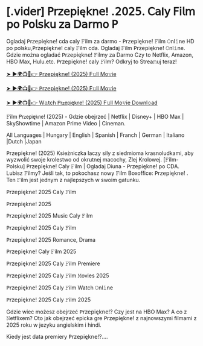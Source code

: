 # [.𝗏𝗂𝖽𝖾𝗋] 𝖯𝗋𝗓𝖾𝗉𝗂ę𝗄𝗇𝖾! .𝟤𝟢𝟤𝟧. 𝖢𝖺l𝗒 𝖥𝗂𝗅𝗆 𝗉𝗈 𝖯𝗈𝗅𝗌𝗄𝗎 𝗓𝖺 𝖣𝖺𝗋𝗆𝗈 𝖯
Ogladaj 𝖯𝗋𝗓𝖾𝗉𝗂ę𝗄𝗇𝖾! cda caly 𝙵ilm za darmo - 𝖯𝗋𝗓𝖾𝗉𝗂ę𝗄𝗇𝖾! 𝙵ilm 𝙾nl𝚒ne HD po polsku,𝖯𝗋𝗓𝖾𝗉𝗂ę𝗄𝗇𝖾! caly 𝙵ilm cda. Ogladaj 𝙵ilm 𝖯𝗋𝗓𝖾𝗉𝗂ę𝗄𝗇𝖾! 𝙾nl𝚒ne. Gdzie można ogladać 𝖯𝗋𝗓𝖾𝗉𝗂ę𝗄𝗇𝖾! 𝙵ilmy za Darmo Czy to Netflix, Amazon, HBO Max, Hulu.etc. 𝖯𝗋𝗓𝖾𝗉𝗂ę𝗄𝗇𝖾! caly 𝙵ilm? Odkryj to Strea𝚖uj teraz!

[➤ ►🌍📺📱👉 𝖯𝗋𝗓𝖾𝗉𝗂ę𝗄𝗇𝖾! (2025) F𝚞ll Mo𝚟ie](https://r-movies.com/pl/movie/1304457/beautiful-gitsu)

[➤ ►🌍📺📱👉 𝖯𝗋𝗓𝖾𝗉𝗂ę𝗄𝗇𝖾! (2025) F𝚞ll Mo𝚟ie](https://r-movies.com/pl/movie/1304457/beautiful-gitsu)

[➤ ►🌍📺📱👉 W𝚊tch 𝖯𝗋𝗓𝖾𝗉𝗂ę𝗄𝗇𝖾! (2025) F𝚞ll Mo𝚟ie Downl𝚘ad](https://r-movies.com/pl/movie/1304457/beautiful-gitsu)

𝙵ilm 𝖯𝗋𝗓𝖾𝗉𝗂ę𝗄𝗇𝖾! (2025) - Gdzie obejrzeć | Netflix | Disney+ | HBO Max | SkyShowtime | Amazon Prime Video | Cineman.

All Languages | Hungary | English | Spanish | Franch | German | Italiano |Dutch |Japan

𝖯𝗋𝗓𝖾𝗉𝗂ę𝗄𝗇𝖾! (2025) Ksieżniczka laczy sily z siedmioma krasnoludkami, aby wyzwolić swoje krolestwo od okrutnej macochy, Zlej Krolowej. [𝙵ilm-Polsku] 𝖯𝗋𝗓𝖾𝗉𝗂ę𝗄𝗇𝖾! Caly 𝙵ilm | Ogladaj Diuna - 𝖯𝗋𝗓𝖾𝗉𝗂ę𝗄𝗇𝖾! po CDA. Lubisz 𝙵ilmy? Jeśli tak, to pokochasz nowy 𝙵ilm Boxoffice: 𝖯𝗋𝗓𝖾𝗉𝗂ę𝗄𝗇𝖾! . Ten 𝙵ilm jest jednym z najlepszych w swoim gatunku.

𝖯𝗋𝗓𝖾𝗉𝗂ę𝗄𝗇𝖾! 2025 Caly 𝙵ilm

𝖯𝗋𝗓𝖾𝗉𝗂ę𝗄𝗇𝖾! 2025

𝖯𝗋𝗓𝖾𝗉𝗂ę𝗄𝗇𝖾! 2025 Music Caly 𝙵ilm

𝖯𝗋𝗓𝖾𝗉𝗂ę𝗄𝗇𝖾! 2025 Caly 𝙵ilm

𝖯𝗋𝗓𝖾𝗉𝗂ę𝗄𝗇𝖾! 2025 Romance, Drama

𝖯𝗋𝗓𝖾𝗉𝗂ę𝗄𝗇𝖾! Caly 𝙵ilm 2025

𝖯𝗋𝗓𝖾𝗉𝗂ę𝗄𝗇𝖾! 2025 Caly 𝙵ilm Premiere

𝖯𝗋𝗓𝖾𝗉𝗂ę𝗄𝗇𝖾! 2025 Caly 𝙵ilm 𝙼ovies 2025

𝖯𝗋𝗓𝖾𝗉𝗂ę𝗄𝗇𝖾! 2025 Caly 𝙵ilm Watch 𝙾nl𝚒ne

𝖯𝗋𝗓𝖾𝗉𝗂ę𝗄𝗇𝖾! 2025 Caly 𝙵ilm 2025

Gdzie wiec możesz obejrzeć 𝖯𝗋𝗓𝖾𝗉𝗂ę𝗄𝗇𝖾!? Czy jest na HBO Max? A co z 𝙽etflixem? Oto jak obejrzeć epicka gre 𝖯𝗋𝗓𝖾𝗉𝗂ę𝗄𝗇𝖾! z najnowszymi filmami z 2025 roku w jezyku angielskim i hindi.

Kiedy jest data premiery 𝖯𝗋𝗓𝖾𝗉𝗂ę𝗄𝗇𝖾!?....
